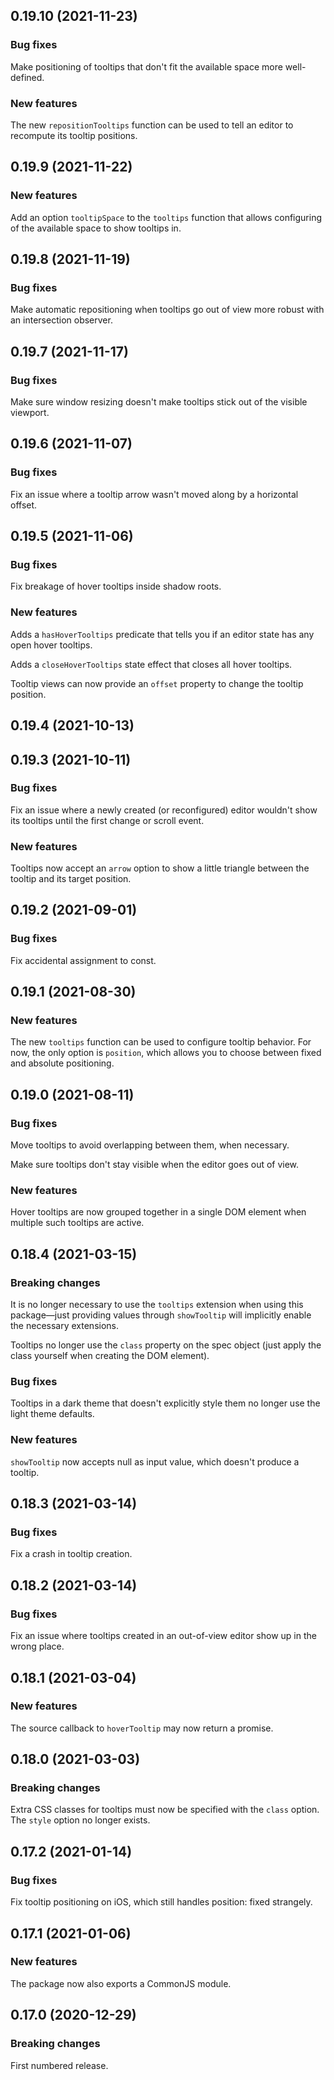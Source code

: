 ## 0.19.10 (2021-11-23)

### Bug fixes

Make positioning of tooltips that don't fit the available space more well-defined.

### New features

The new `repositionTooltips` function can be used to tell an editor to recompute its tooltip positions.

## 0.19.9 (2021-11-22)

### New features

Add an option `tooltipSpace` to the `tooltips` function that allows configuring of the available space to show tooltips in.

## 0.19.8 (2021-11-19)

### Bug fixes

Make automatic repositioning when tooltips go out of view more robust with an intersection observer.

## 0.19.7 (2021-11-17)

### Bug fixes

Make sure window resizing doesn't make tooltips stick out of the visible viewport.

## 0.19.6 (2021-11-07)

### Bug fixes

Fix an issue where a tooltip arrow wasn't moved along by a horizontal offset.

## 0.19.5 (2021-11-06)

### Bug fixes

Fix breakage of hover tooltips inside shadow roots.

### New features

Adds a `hasHoverTooltips` predicate that tells you if an editor state has any open hover tooltips.

Adds a `closeHoverTooltips` state effect that closes all hover tooltips.

Tooltip views can now provide an `offset` property to change the tooltip position.

## 0.19.4 (2021-10-13)

## 0.19.3 (2021-10-11)

### Bug fixes

Fix an issue where a newly created (or reconfigured) editor wouldn't show its tooltips until the first change or scroll event.

### New features

Tooltips now accept an `arrow` option to show a little triangle between the tooltip and its target position.

## 0.19.2 (2021-09-01)

### Bug fixes

Fix accidental assignment to const.

## 0.19.1 (2021-08-30)

### New features

The new `tooltips` function can be used to configure tooltip behavior. For now, the only option is `position`, which allows you to choose between fixed and absolute positioning.

## 0.19.0 (2021-08-11)

### Bug fixes

Move tooltips to avoid overlapping between them, when necessary.

Make sure tooltips don't stay visible when the editor goes out of view.

### New features

Hover tooltips are now grouped together in a single DOM element when multiple such tooltips are active.

## 0.18.4 (2021-03-15)

### Breaking changes

It is no longer necessary to use the `tooltips` extension when using this package—just providing values through `showTooltip` will implicitly enable the necessary extensions.

Tooltips no longer use the `class` property on the spec object (just apply the class yourself when creating the DOM element).

### Bug fixes

Tooltips in a dark theme that doesn't explicitly style them no longer use the light theme defaults.

### New features

`showTooltip` now accepts null as input value, which doesn't produce a tooltip.

## 0.18.3 (2021-03-14)

### Bug fixes

Fix a crash in tooltip creation.

## 0.18.2 (2021-03-14)

### Bug fixes

Fix an issue where tooltips created in an out-of-view editor show up in the wrong place.

## 0.18.1 (2021-03-04)

### New features

The source callback to `hoverTooltip` may now return a promise.

## 0.18.0 (2021-03-03)

### Breaking changes

Extra CSS classes for tooltips must now be specified with the `class` option. The `style` option no longer exists.

## 0.17.2 (2021-01-14)

### Bug fixes

Fix tooltip positioning on iOS, which still handles position: fixed strangely.

## 0.17.1 (2021-01-06)

### New features

The package now also exports a CommonJS module.

## 0.17.0 (2020-12-29)

### Breaking changes

First numbered release.

